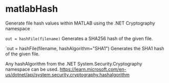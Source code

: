 # matlabHash
Generate file hash values within MATLAB using the .NET Cryptography namespace

`out = hashFile(filename)` Generates a SHA256 hash of the given file.

`out = hashFile(filename, hashAlgorithm="SHA1") Generates the SHA1 hash of the given file.

Any hashAlgorithm from the .NET System.Security.Cryptography namespace can be used.
https://learn.microsoft.com/en-us/dotnet/api/system.security.cryptography.hashalgorithm

